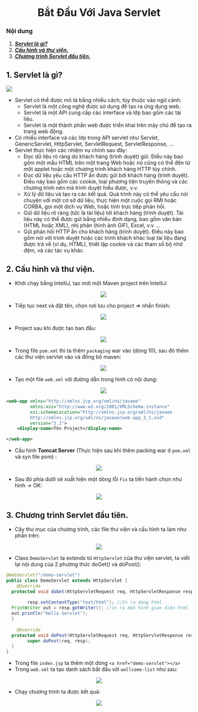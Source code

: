 
<h1 align="center">Bắt Đầu Với Java Servlet</h1>

### Nội dung
1. [***Servlet là gì?***](#muc1) 
2. [***Cấu hình và thư viện.***](#muc2) 
3. [***Chương trình Servlet đầu tiên.***](#muc3)

<a name="muc1"></a>
## 1. Servlet là gì?

![](https://www3.ntu.edu.sg/home/ehchua/programming/howto/images/HTTP_ClientServerSystem.png)

- Servlet có thể được mô tả bằng nhiều cách, tùy thuộc vào ngữ cảnh:
	-   Servlet là một công nghệ được sử dụng để tạo ra ứng dụng web.
	-   Servlet là một API cung cấp các interface và lớp bao gồm các tài liệu.
	-   Servlet là một thành phần web được triển khai trên máy chủ để tạo ra trang web động.
- Có nhiều interface và các lớp trong API servlet như Servlet, GenericServlet, HttpServlet, ServletRequest, ServletResponse, ...
- Servlet thực hiện các nhiệm vụ chính sau đây:
	-   Đọc dữ liệu rõ ràng do khách hàng (trình duyệt) gửi. Điều này bao gồm một mẫu HTML trên một trang Web hoặc nó cũng có thể đến từ một applet hoặc một chương trình khách hàng HTTP tùy chỉnh.
	-   Đọc dữ liệu yêu cầu HTTP ẩn được gửi bởi khách hàng (trình duyệt). Điều này bao gồm các cookie, loại phương tiện truyền thông và các chương trình nén mà trình duyệt hiểu được, v.v.
	-   Xử lý dữ liệu và tạo ra các kết quả. Quá trình này có thể yêu cầu nói chuyện với một cơ sở dữ liệu, thực hiện một cuộc gọi RMI hoặc CORBA, gọi một dịch vụ Web, hoặc tính trực tiếp phản hồi.
	-   Gửi dữ liệu rõ ràng (tức là tài liệu) tới khách hàng (trình duyệt). Tài liệu này có thể được gửi bằng nhiều định dạng, bao gồm văn bản (HTML hoặc XML), nhị phân (hình ảnh GIF), Excel, v.v ...
	-   Gửi phản hồi HTTP ẩn cho khách hàng (trình duyệt). Điều này bao gồm nói với trình duyệt hoặc các trình khách khác loại tài liệu đang được trả về (ví dụ, HTML), thiết lập cookie và các tham số bộ nhớ đệm, và các tác vụ khác.

<a name="muc2"></a>
## 2. Cấu hình và thư viện.
- Khởi chạy bằng IntelliJ, tạo mới một Maven project trên IntelliJ:
   <div align="center"><img  src="https://i.imgur.com/Btm1FOs.png"/></div>

- Tiếp tục next và đặt tên, chọn nơi lưu cho project => nhấn finish:
   <div align="center"><img  src="https://i.imgur.com/IOKGbOj.png"/></div>

- Project sau khi được tạo ban đầu:
   <div align="center"><img  src="https://i.imgur.com/2LAPM66.png"/></div>
- Trong file `pom.xml` thì ta thêm `packaging` war vào (dòng 10), sau đó thêm các thư viện servlet vào và đồng bộ maven:
	<div align="center"><img  src="https://i.imgur.com/3AQb52N.png"/></div>
- Tạo một file `web.xml` với đường dẫn trong hình có nội dung:
	<div align="center"><img  src="https://i.imgur.com/XQr0yrb.png"/></div>
```xml
<web-app xmlns="http://xmlns.jcp.org/xml/ns/javaee"
         xmlns:xsi="http://www.w3.org/2001/XMLSchema-instance"
         xsi:schemaLocation="http://xmlns.jcp.org/xml/ns/javaee
         http://xmlns.jcp.org/xml/ns/javaee/web-app_3_1.xsd"
         version="3.1">
    <display-name>Tên Project</display-name>

</web-app>
```
- Cấu hình **Tomcat Server** (Thực hiện sau khi thêm packing war ở `pom.xml` và syn file pom) :
<div align="center"><img  src="https://i.imgur.com/gxFstGz.png"/></div>

- Sau đó phía dưới sẽ xuất hiện một dòng lỗi `Fix` ta tiến hành chọn như hình -> OK:
<div align="center"><img  src="https://i.imgur.com/jUY8OnV.png"/></div>

<a name="muc3"></a>
## 3. Chương trình Servlet đầu tiên.
- Cây thư mục của chương trình, các file thư viện và cấu hình ta làm như phần trên:
<div align="center"><img  src="https://i.imgur.com/hhn55TZ.png"/></div>

- Class `DemoServlet` ta extends từ `HttpServlet` của thư viện servlet, ta viết lại nội dung của 2 phương thức doGet() và doPost():
```java
@WebServlet("/demo-servlet")  
public class DemoServlet extends HttpServlet {  
    @Override  
  protected void doGet(HttpServletRequest req, HttpServletResponse resp) throws ServletException, IOException {  
  
        resp.setContentType("text/html"); //In ra dạng html  
  PrintWriter out = resp.getWriter(); //in ra màn hình giao diện html  
  out.println("Hello Servlet");  
  }  
  
    @Override  
  protected void doPost(HttpServletRequest req, HttpServletResponse resp) throws ServletException, IOException {  
        super.doPost(req, resp);  
  }  
}
```
- Trong file `index.jsp` ta thêm một dòng `<a href="demo-servlet"></a>`
- Trong `web.xml` ta tạo danh sách bắt đầu với `wellcome-list` như sau:
<div align="center"><img  src="https://i.imgur.com/75WGJiM.png"/></div>

- Chạy chương trình ta được kết quả:
<div align="center"><img  src="https://i.imgur.com/C319CaU.png"/></div>

